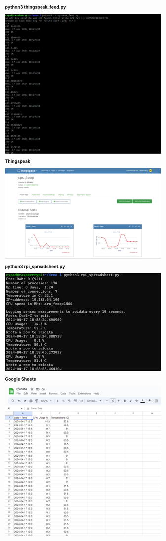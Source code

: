 **python3 thingspeak_feed.py**

![python_thingspeak_py](python_thingspeak_py.png)

**Thingspeak**

![thingspeak](thingspeak.png)

**python3 rpi_spreadsheet.py**

![python_rpi_spreadsheet_py](python_rpi_spreadsheet_py.png)

**Google Sheets**

![rpidata_google_sheets](rpidata_google_sheets.png)
